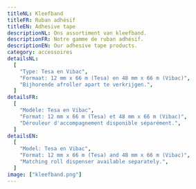 ```yaml
---
titleNL: Kleefband
titleFR: Ruban adhésif
titleEN: Adhesive tape
descriptionNL: Ons assortiment van kleefband.
descriptionFR: Notre gamme de ruban adhésif.
descriptionEN: Our adhesive tape products.
category: accessoires
detailsNL:
  [
    "Type: Tesa en Vibac",
    "Formaat: 12 mm x 66 m (Tesa) en 48 mm x 66 m (Vibac)",
    "Bijhorende afroller apart te verkrijgen.",
  ]
detailsFR:
  [
    "Modèle: Tesa en Vibac",
    "Format: 12 mm x 66 m (Tesa) et 48 mm x 66 m (Vibac)",
    "Dérouleur d'accompagnement disponible séparément.",
  ]
detailsEN:
  [
    "Model: Tesa en Vibac",
    "Format: 12 mm x 66 m (Tesa) and 48 mm x 66 m (Vibac)",
    "Matching roll dispenser available separately.",
  ]
image: ["kleefband.png"]
---
```

